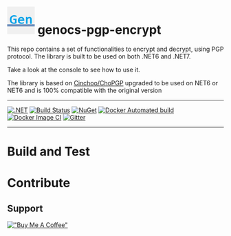 ![PGP Encryptation ibrary](https://raw.githubusercontent.com/Genocs/genocs-pgp-encrypt/master/icon.png) genocs-pgp-encrypt
====
This repo contains a set of functionalities to encrypt and decrypt, using PGP protocol.
The library is built to be used on both .NET6 and .NET7.

Take a look at the console to see how to use it.


The library is based on [Cinchoo/ChoPGP](https://github.com/Cinchoo/ChoPGP) upgraded to be used on NET6 or NET6 and is 100% compatible with the original version

----

[![.NET](https://github.com/Genocs/genocs-pgp-encrypt/actions/workflows/dotnet.yml/badge.svg?branch=main)](https://github.com/Genocs/genocs-pgp-encrypt/actions/workflows/dotnet.yml) [![Build Status](https://app.travis-ci.com/Genocs/form-recognizer.svg?branch=master)](https://app.travis-ci.com/Genocs/form-recognizer.svg?branch=master) <a href="https://www.nuget.org/packages/Genocs.Integration.ML.CognitiveServices/" rel="Genocs.Integration.ML.CognitiveServices">![NuGet](https://buildstats.info/nuget/Genocs.Integration.ML.CognitiveServices)</a> <a href="https://hub.docker.com/repository/docker/genocs/formrecognizer/" rel="Genocs.Integration.ML.CognitiveServices">![Docker Automated build](https://img.shields.io/docker/automated/genocs/formrecognizer)</a> [![Docker Image CI](https://github.com/Genocs/form-recognizer/actions/workflows/docker-image.yml/badge.svg?branch=master)](https://github.com/Genocs/form-recognizer/actions/workflows/docker-image.yml) [![Gitter](https://img.shields.io/badge/chat-on%20gitter-blue.svg)](https://gitter.im/genocs/)


----


# Build and Test


# Contribute


## Support

[!["Buy Me A Coffee"](https://www.buymeacoffee.com/assets/img/custom_images/orange_img.png)](https://www.buymeacoffee.com/genocs)

